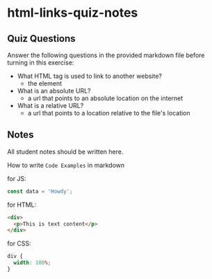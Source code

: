 # html-links-quiz-notes

## Quiz Questions

Answer the following questions in the provided markdown file before turning in this exercise:

- What HTML tag is used to link to another website?
  - the <a> element
- What is an absolute URL?
  - a url that points to an absolute location on the internet
- What is a relative URL?
  - a url that points to a location relative to the file's location

## Notes

All student notes should be written here.

How to write `Code Examples` in markdown

for JS:

```javascript
const data = 'Howdy';
```

for HTML:

```html
<div>
  <p>This is text content</p>
</div>
```

for CSS:

```css
div {
  width: 100%;
}
```
